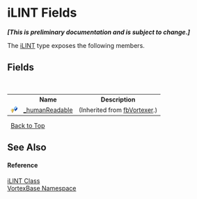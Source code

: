 # iLINT Fields
 _**\[This is preliminary documentation and is subject to change.\]**_

The <a href="T_VortexBase_iLINT.md">iLINT</a> type exposes the following members.


## Fields
&nbsp;<table><tr><th></th><th>Name</th><th>Description</th></tr><tr><td>![Protected field](media/protfield.gif "Protected field")</td><td><a href="F_VortexBase_fbVortexer__humanReadable.md">_humanReadable</a></td><td> (Inherited from <a href="T_VortexBase_fbVortexer.md">fbVortexer</a>.)</td></tr></table>&nbsp;
<a href="#ilint-fields">Back to Top</a>

## See Also


#### Reference
<a href="T_VortexBase_iLINT.md">iLINT Class</a><br /><a href="N_VortexBase.md">VortexBase Namespace</a><br />